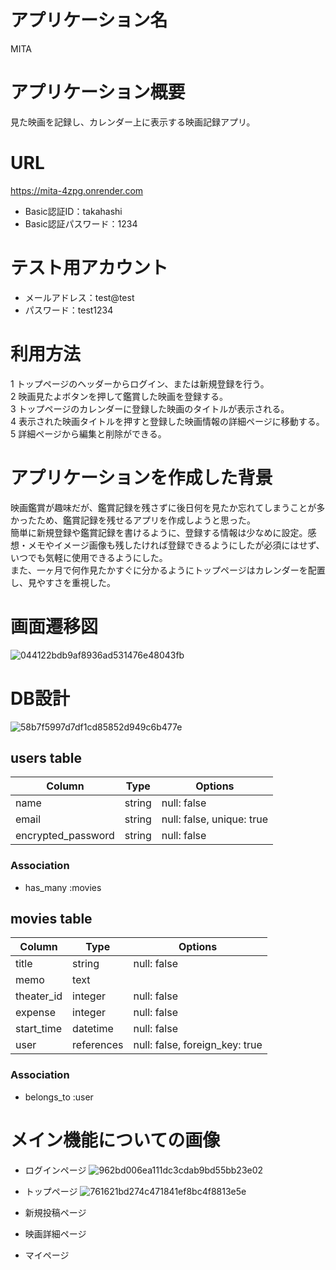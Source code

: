 # アプリケーション名

MITA


# アプリケーション概要

見た映画を記録し、カレンダー上に表示する映画記録アプリ。


# URL

https://mita-4zpg.onrender.com

* Basic認証ID：takahashi  
* Basic認証パスワード：1234


# テスト用アカウント

* メールアドレス：test@test  
* パスワード：test1234


# 利用方法

1 トップページのヘッダーからログイン、または新規登録を行う。  
2 映画見たよボタンを押して鑑賞した映画を登録する。  
3 トップページのカレンダーに登録した映画のタイトルが表示される。  
4 表示された映画タイトルを押すと登録した映画情報の詳細ページに移動する。  
5 詳細ページから編集と削除ができる。  


# アプリケーションを作成した背景

映画鑑賞が趣味だが、鑑賞記録を残さずに後日何を見たか忘れてしまうことが多かったため、鑑賞記録を残せるアプリを作成しようと思った。  
簡単に新規登録や鑑賞記録を書けるように、登録する情報は少なめに設定。感想・メモやイメージ画像も残したければ登録できるようにしたが必須にはせず、いつでも気軽に使用できるようにした。  
また、一ヶ月で何作見たかすぐに分かるようにトップページはカレンダーを配置し、見やすさを重視した。

# 画面遷移図

![044122bdb9af8936ad531476e48043fb](https://github.com/mika0715/mita/assets/162863614/5f9bab2d-843a-41bf-ab52-dd0139a04ffc)

# DB設計

![58b7f5997d7df1cd85852d949c6b477e](https://github.com/mika0715/mita/assets/162863614/deb93232-91e8-4792-bc6e-8679db66396f)


## users table

| Column             | Type       | Options                        |
|--------------------|------------|--------------------------------|
| name               | string     | null: false                    |
| email              | string     | null: false, unique: true      |
| encrypted_password | string     | null: false                    |

### Association

* has_many :movies


## movies table

| Column             | Type       | Options                        |
|--------------------|------------|--------------------------------|
| title              | string     | null: false                    |
| memo               | text       |                                |
| theater_id         | integer    | null: false                    |
| expense            | integer    | null: false                    |
| start_time         | datetime   | null: false                    |
| user               | references | null: false, foreign_key: true |

### Association

* belongs_to :user

# メイン機能についての画像

* ログインページ
![962bd006ea111dc3cdab9bd55bb23e02](https://github.com/mika0715/mita/assets/162863614/23e74d07-5e8e-456b-85fa-6f22281557a1)

* トップページ
![761621bd274c471841ef8bc4f8813e5e](https://github.com/mika0715/mita/assets/162863614/e934020f-2c63-42d9-865e-42e383e073e3)

* 新規投稿ページ


* 映画詳細ページ


* マイページ


